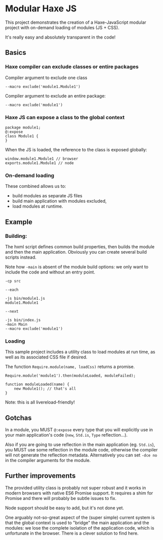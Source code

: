 # Modular Haxe JS

This project demonstrates the creation of a Haxe-JavaScript modular project with on-demand 
loading of modules (JS + CSS).

It's really easy and absolutely transparent in the code!

## Basics

### Haxe compiler can exclude classes or entire packages

Compiler argument to exclude one class

	--macro exclude('module1.Module1')

Compiler argument to exclude an entire package:

	--macro exclude('module1')

### Haxe JS can expose a class to the global context

    package module1;
    @:expose
	class Module1 {
	}

When the JS is loaded, the reference to the class is exposed globally:

	window.module1.Module1 // browser
	exports.module1.Module1 // node

### On-demand loading

These combined allows us to:

- build modules as separate JS files
- build main application with modules excluded, 
- load modules at runtime.

## Example

### Building:

The hxml script defines common build properties, then builds the module and then the main application.
Obviously you can create several build scripts instead.

Note how `-main` is absent of the module build options: we only want to include the code and without
an entry point.

	-cp src

	--each
	
	-js bin/module1.js
	module1.Module1
	
	--next
	
	-js bin/index.js
	-main Main
	--macro exclude('module1')

### Loading

This sample project includes a utility class to load modules at run time, as well as its associated 
CSS file if desired. 

The function `Require.module(name, loadCss)` returns a promise.

	Require.module('module1').then(moduleLoaded, moduleFailed);

	function moduleLoaded(name) {
		new Module1(); // that's all
    }

Note: this is all livereload-friendly!

## Gotchas

In a module, you MUST `@:expose` every type that you will explicitly use in your main
application's code (`new`, `Std.is`, `Type` reflection...).

Also if you are going to use reflection in the main application (eg. `Std.is`), you MUST use some
reflection in the module code, otherwise the compiler will not generate the reflection metadata.
Alternatively you can set `-dce no` in the compiler arguments for the module.

## Further improvements

The provided utility class is probably not super robust and it works in modern browsers with native 
ES6 Promise support. It requires a shim for Promise and there will probably be subtle issues to fix.

Node support should be easy to add, but it's not done yet.

One arguably not-so-great aspect of the (super simple) current system is that the global context is 
used to "bridge" the main application and the modules: we lose the complete isolation of the 
application code, which is unfortunate in the browser. There is a clever solution to find here. 